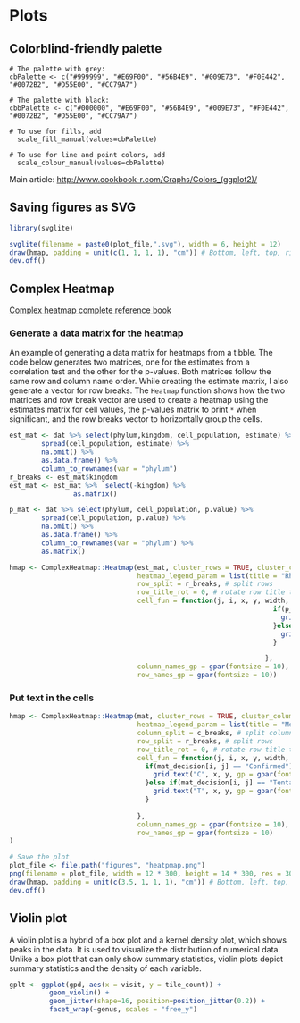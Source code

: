 # Plots
## Colorblind-friendly palette
```{r}
# The palette with grey:
cbPalette <- c("#999999", "#E69F00", "#56B4E9", "#009E73", "#F0E442", "#0072B2", "#D55E00", "#CC79A7")

# The palette with black:
cbbPalette <- c("#000000", "#E69F00", "#56B4E9", "#009E73", "#F0E442", "#0072B2", "#D55E00", "#CC79A7")

# To use for fills, add
  scale_fill_manual(values=cbPalette)

# To use for line and point colors, add
  scale_colour_manual(values=cbPalette)
```

Main article: http://www.cookbook-r.com/Graphs/Colors_(ggplot2)/

## Saving figures as SVG

```R
library(svglite)

svglite(filename = paste0(plot_file,".svg"), width = 6, height = 12)
draw(hmap, padding = unit(c(1, 1, 1, 1), "cm")) # Bottom, left, top, right
dev.off()
```

## Complex Heatmap
<a href="https://jokergoo.github.io/ComplexHeatmap-reference/book/" target="_blank">Complex heatmap complete reference book</a>

### Generate a data matrix for the heatmap
An example of generating a data matrix for heatmaps from a tibble. The code below generates two matrices, one for the estimates from a correlation test and the other for the p-values. Both matrices follow the same row and column name order. While creating the estimate matrix, I also generate a vector for row breaks. The `Heatmap` function shows how the two matrices and row break vector are used to create a heatmap using the estimates matrix for cell values, the p-values matrix to print `*` when significant, and the row breaks vector to horizontally group the cells. 

```R
est_mat <- dat %>% select(phylum,kingdom, cell_population, estimate) %>%
        spread(cell_population, estimate) %>%
        na.omit() %>%
        as.data.frame() %>%
        column_to_rownames(var = "phylum")
r_breaks <- est_mat$kingdom
est_mat <- est_mat %>%  select(-kingdom) %>%
                as.matrix()

p_mat <- dat %>% select(phylum, cell_population, p.value) %>%
        spread(cell_population, p.value) %>%
        na.omit() %>%
        as.data.frame() %>%
        column_to_rownames(var = "phylum") %>%
        as.matrix()

hmap <- ComplexHeatmap::Heatmap(est_mat, cluster_rows = TRUE, cluster_columns = FALSE,
                                heatmap_legend_param = list(title = "Rho"),
                                row_split = r_breaks, # split rows
                                row_title_rot = 0, # rotate row title to horizontal, default is vertical
                                cell_fun = function(j, i, x, y, width, height, fill) {
                                                                  if(p_mat[i, j] < 0.001){
                                                                    grid.text("**", x, y, gp = gpar(fontsize = 6))
                                                                  }else if(p_mat[i,j] > 0.001 & p_mat[i, j] < 0.05){
                                                                    grid.text("*", x, y, gp = gpar(fontsize = 6))
                                                                  }

                                                                },
                                column_names_gp = gpar(fontsize = 10),
                                row_names_gp = gpar(fontsize = 10))
```

### Put text in the cells
```R
hmap <- ComplexHeatmap::Heatmap(mat, cluster_rows = TRUE, cluster_columns = TRUE,
                                heatmap_legend_param = list(title = "Mean\nImportance"),
                                column_split = c_breaks, # split columns
                                row_split = r_breaks, # split rows 
                                row_title_rot = 0, # rotate row title to horizontal, default is vertical
                                cell_fun = function(j, i, x, y, width, height, fill) {
                                  if(mat_decision[i, j] == "Confirmed"){
                                    grid.text("C", x, y, gp = gpar(fontsize = 6))
                                  }else if(mat_decision[i, j] == "Tentative"){
                                    grid.text("T", x, y, gp = gpar(fontsize = 6))
                                  }
                                  
                                },
                                column_names_gp = gpar(fontsize = 10),
                                row_names_gp = gpar(fontsize = 10)
)

# Save the plot
plot_file <- file.path("figures", "heatpmap.png")
png(filename = plot_file, width = 12 * 300, height = 14 * 300, res = 300)
draw(hmap, padding = unit(c(3.5, 1, 1, 1), "cm")) # Bottom, left, top, right
dev.off() 
```

## Violin plot
A violin plot is a hybrid of a box plot and a kernel density plot, which shows peaks in the data. It is used to visualize the distribution of numerical data. Unlike a box plot that can only show summary statistics, violin plots depict summary statistics and the density of each variable.

```R
gplt <- ggplot(gpd, aes(x = visit, y = tile_count)) +
          geom_violin() +
          geom_jitter(shape=16, position=position_jitter(0.2)) +
          facet_wrap(~genus, scales = "free_y") 
```